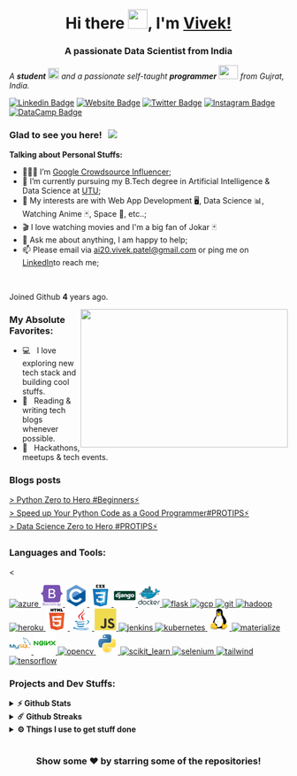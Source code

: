 
<h1 align="center">Hi there <img src="https://raw.githubusercontent.com/TheDudeThatCode/TheDudeThatCode/master/Assets/Hi.gif" width=35 height=35>, I'm <a href="https://viveks.codes/">Vivek!</a></h1>

<h3 align="center">A passionate Data Scientist from India</h3>
<p>
  <em>
    A <b>student</b> <img src="https://raw.githubusercontent.com/TheDudeThatCode/TheDudeThatCode/master/Assets/Medal.gif" width=20 height=20> and a passionate self-taught <b>programmer</b> <img src="https://raw.githubusercontent.com/TheDudeThatCode/TheDudeThatCode/master/Assets/Developer.gif" width=35 height=25> from Gujrat, India.
  </em>
 </p>

[![Linkedin Badge](https://img.shields.io/badge/-LinkedIn-0e76a8?style=flat-square&logo=Linkedin&logoColor=white)](https://www.linkedin.com/in/vivek-patel-0553731a5)
[![Website Badge](https://img.shields.io/badge/Website-3b5998?style=flat-square&logo=google-chrome&logoColor=white)](https://viveks.codes/)
[![Twitter Badge](https://img.shields.io/badge/dev.to-0A0A0A?style=flat-square&logo=dev.to&logoColor=white)](https://dev.to/vivekcodes)
[![Instagram Badge](https://img.shields.io/badge/-Instagram-e4405f?style=flat-square&logo=Instagram&logoColor=white)](https://www.instagram.com/vivek_codes/)
[![DataCamp Badge](https://img.shields.io/badge/Datacamp-239120?style=flat-square&logo=Datacamp&logoColor=white)](https://datacamp.com/profile/vivekcodes)

### Glad to see you here! &nbsp; ![](https://komarev.com/ghpvc/?username=viveks-codes&label=visitors&color=0e75b6&style=flat)

**Talking about Personal Stuffs:**

- 👨🏽‍💻 I’m [Google Crowdsource Influencer](https://crowdsource.google.com/about/community/);
- 💼 I’m currently pursuing my B.Tech degree in Artificial Intelligence & Data Science at [UTU](utu.ac.in);
- 🤔 My interests are with Web App Development 🖥️, Data Science 📊, Watching Anime 🃏, Space 🚀, etc..;
- 🎬 I love watching movies and I'm a big fan of Jokar 🃏
- 💬 Ask me about anything, I am happy to help;
- 📫 Please email via <a href="ai20.vivek.patel@gmail.com">ai20.vivek.patel@gmail.com</a> or ping me on [LinkedIn](https://www.linkedin.com/in/vivek-patel-0553731a5/)to reach me;
<br/> 
</em>

Joined Github **4** years ago.

<img align="right" height="250" width="375" alt="" src="https://raw.githubusercontent.com/vivolscute/vivolscute/master/gifs/coder.gif" />


### My Absolute Favorites:

- 💻 &nbsp; I love exploring new tech stack and building cool stuffs.
- 📰 &nbsp; Reading & writing tech blogs whenever possible.
- 🍕 &nbsp; Hackathons, meetups & tech events.
### Blogs posts
<a href="https://dev.to/vivekcodes/python-zero-to-hero-beginners-5flk" target="blank">> Python Zero to Hero #Beginners⚡</a><br>
<a href="https://dev.to/vivekcodes/speed-up-your-python-code-as-a-good-programmer-protips-386d" target="blank">> Speed up Your Python Code as a Good Programmer#PROTIPS⚡</a><br>
<a href="https://dev.to/vivekcodes/data-science-zero-to-hero-protips-420" target="blank">> Data Science Zero to Hero #PROTIPS⚡</a>
### Languages and Tools:

<<p align="left"> <a href="https://azure.microsoft.com/en-in/" target="_blank"> <img src="https://www.vectorlogo.zone/logos/microsoft_azure/microsoft_azure-icon.svg" alt="azure" width="40" height="40"/> </a> <a href="https://getbootstrap.com" target="_blank"> <img src="https://raw.githubusercontent.com/devicons/devicon/master/icons/bootstrap/bootstrap-plain-wordmark.svg" alt="bootstrap" width="40" height="40"/> </a> <a href="https://www.cprogramming.com/" target="_blank"> <img src="https://raw.githubusercontent.com/devicons/devicon/master/icons/c/c-original.svg" alt="c" width="40" height="40"/> </a> <a href="https://www.w3schools.com/css/" target="_blank"> <img src="https://raw.githubusercontent.com/devicons/devicon/master/icons/css3/css3-original-wordmark.svg" alt="css3" width="40" height="40"/> </a> <a href="https://www.djangoproject.com/" target="_blank"> <img src="https://raw.githubusercontent.com/devicons/devicon/master/icons/django/django-original.svg" alt="django" width="40" height="40"/> </a> <a href="https://www.docker.com/" target="_blank"> <img src="https://raw.githubusercontent.com/devicons/devicon/master/icons/docker/docker-original-wordmark.svg" alt="docker" width="40" height="40"/> </a> <a href="https://flask.palletsprojects.com/" target="_blank"> <img src="https://www.vectorlogo.zone/logos/pocoo_flask/pocoo_flask-icon.svg" alt="flask" width="40" height="40"/> </a> <a href="https://cloud.google.com" target="_blank"> <img src="https://www.vectorlogo.zone/logos/google_cloud/google_cloud-icon.svg" alt="gcp" width="40" height="40"/> </a> <a href="https://git-scm.com/" target="_blank"> <img src="https://www.vectorlogo.zone/logos/git-scm/git-scm-icon.svg" alt="git" width="40" height="40"/> </a> <a href="https://hadoop.apache.org/" target="_blank"> <img src="https://www.vectorlogo.zone/logos/apache_hadoop/apache_hadoop-icon.svg" alt="hadoop" width="40" height="40"/> </a> <a href="https://heroku.com" target="_blank"> <img src="https://www.vectorlogo.zone/logos/heroku/heroku-icon.svg" alt="heroku" width="40" height="40"/> </a> <a href="https://www.w3.org/html/" target="_blank"> <img src="https://raw.githubusercontent.com/devicons/devicon/master/icons/html5/html5-original-wordmark.svg" alt="html5" width="40" height="40"/> </a> <a href="https://www.java.com" target="_blank"> <img src="https://raw.githubusercontent.com/devicons/devicon/master/icons/java/java-original.svg" alt="java" width="40" height="40"/> </a> <a href="https://developer.mozilla.org/en-US/docs/Web/JavaScript" target="_blank"> <img src="https://raw.githubusercontent.com/devicons/devicon/master/icons/javascript/javascript-original.svg" alt="javascript" width="40" height="40"/> </a> <a href="https://www.jenkins.io" target="_blank"> <img src="https://www.vectorlogo.zone/logos/jenkins/jenkins-icon.svg" alt="jenkins" width="40" height="40"/> </a> <a href="https://kubernetes.io" target="_blank"> <img src="https://www.vectorlogo.zone/logos/kubernetes/kubernetes-icon.svg" alt="kubernetes" width="40" height="40"/> </a> <a href="https://www.linux.org/" target="_blank"> <img src="https://raw.githubusercontent.com/devicons/devicon/master/icons/linux/linux-original.svg" alt="linux" width="40" height="40"/> </a> <a href="https://materializecss.com/" target="_blank"> <img src="https://raw.githubusercontent.com/prplx/svg-logos/5585531d45d294869c4eaab4d7cf2e9c167710a9/svg/materialize.svg" alt="materialize" width="40" height="40"/> </a> </a> <a href="https://www.mysql.com/" target="_blank"> <img src="https://raw.githubusercontent.com/devicons/devicon/master/icons/mysql/mysql-original-wordmark.svg" alt="mysql" width="40" height="40"/> </a> <a href="https://www.nginx.com" target="_blank"> <img src="https://raw.githubusercontent.com/devicons/devicon/master/icons/nginx/nginx-original.svg" alt="nginx" width="40" height="40"/> </a> <a href="https://opencv.org/" target="_blank"> <img src="https://www.vectorlogo.zone/logos/opencv/opencv-icon.svg" alt="opencv" width="40" height="40"/> </a> <a href="https://www.python.org" target="_blank"> <img src="https://raw.githubusercontent.com/devicons/devicon/master/icons/python/python-original.svg" alt="python" width="40" height="40"/> </a> <a href="https://scikit-learn.org/" target="_blank"> <img src="https://upload.wikimedia.org/wikipedia/commons/0/05/Scikit_learn_logo_small.svg" alt="scikit_learn" width="40" height="40"/> </a> <a href="https://www.selenium.dev" target="_blank"> <img src="https://raw.githubusercontent.com/detain/svg-logos/780f25886640cef088af994181646db2f6b1a3f8/svg/selenium-logo.svg" alt="selenium" width="40" height="40"/> </a> <a href="https://tailwindcss.com/" target="_blank"> <img src="https://www.vectorlogo.zone/logos/tailwindcss/tailwindcss-icon.svg" alt="tailwind" width="40" height="40"/> </a> <a href="https://www.tensorflow.org" target="_blank"> <img src="https://www.vectorlogo.zone/logos/tensorflow/tensorflow-icon.svg" alt="tensorflow" width="40" height="40"/> </a> </p>


<!--
<code><img height="25" src="https://raw.githubusercontent.com/github/explore/80688e429a7d4ef2fca1e82350fe8e3517d3494d/topics/sass/sass.png" alt="sass"></code>
-->

### Projects and Dev Stuffs:

<details>	
  <summary><b>⚡ Github Stats</b></summary>

  <br />
  <img height="180em" src="https://github-readme-stats-aj8vj7k8x.vercel.app/api?username=viveks-codes&show_icons=true&&count_private=true&include_all_commits=true" />
  <img height="180em" src="https://github-readme-stats.vercel.app/api/top-langs/?username=viveks-codes&exclude_repo=KNN-Image-Classification&show_icons=true&hide_border=true&layout=compact&langs_count=8"/>
</details>

<details>	
  <summary><b>☄️ Github Streaks</b></summary>

  <br />
  <img height="180em" src="https://github-readme-streak-stats.herokuapp.com/?user=viveks-codes&hide_border=true" />
</details>


 
<details>	
  <br />
  <summary><b>⚙️ Things I use to get stuff done</b></summary>
  	<ul>
  	    <li><b>OS:</b> Arch Linux; Build ID: rolling</li>
	    <li><b>Laptop: </b> HP HP Laptop 15-da0xxx</li>
  	    <li><b>Browser: </b> Firefox Web Browser</li>
	    <li><b>Terminal: </b> ZSH: Oh My Zsh (PowerLevel10k)</li>
	    <li><b>Code Editor:</b> VSCode - The best editor out there.</li>
	    <li><b>To Stay Updated:</b> Dev.to, Medium, Linkedin.</li>
	    <br />

</details>

#

<div align="center">

### Show some ❤️ by starring some of the repositories!

</div>
